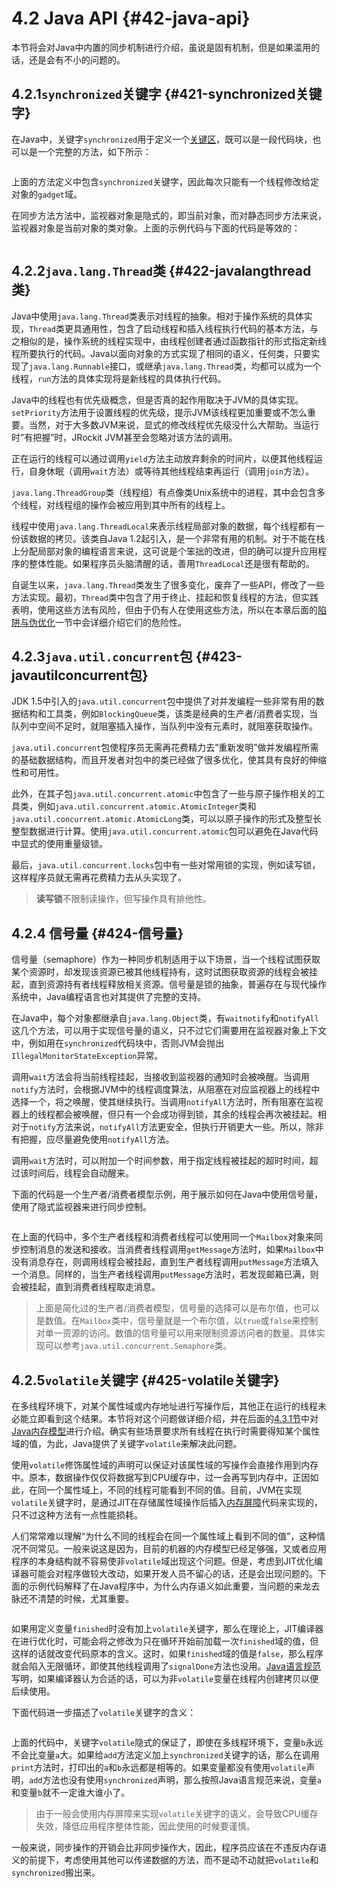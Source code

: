 # 4.2 Java API {#42-java-api}

本节将会对Java中内置的同步机制进行介绍，虽说是固有机制，但是如果滥用的话，还是会有不小的问题的。



## 4.2.1`synchronized`关键字 {#421-synchronized关键字}

在Java中，关键字`synchronized`用于定义一个[关键区](https://en.wikipedia.org/wiki/Critical_section)，既可以是一段代码块，也可以是一个完整的方法，如下所示：

```

```

上面的方法定义中包含`synchronized`关键字，因此每次只能有一个线程修改给定对象的`gadget`域。

在同步方法方法中，监视器对象是隐式的，即当前对象，而对静态同步方法来说，监视器对象是当前对象的类对象。上面的示例代码与下面的代码是等效的：

```

```



## 4.2.2`java.lang.Thread`类 {#422-javalangthread类}

Java中使用`java.lang.Thread`类表示对线程的抽象。相对于操作系统的具体实现，`Thread`类更具通用性，包含了启动线程和插入线程执行代码的基本方法，与之相似的是，操作系统的线程实现中，由线程创建者通过函数指针的形式指定新线程所要执行的代码。Java以面向对象的方式实现了相同的语义，任何类，只要实现了`java.lang.Runnable`接口，或继承`java.lang.Thread`类，均都可以成为一个线程，`run`方法的具体实现将是新线程的具体执行代码。

Java中的线程也有优先级概念，但是否真的起作用取决于JVM的具体实现。`setPriority`方法用于设置线程的优先级，提示JVM该线程更加重要或不怎么重要。当然，对于大多数JVM来说，显式的修改线程优先级没什么大帮助。当运行时”有把握”时，JRockit JVM甚至会忽略对该方法的调用。

正在运行的线程可以通过调用`yield`方法主动放弃剩余的时间片，以便其他线程运行，自身休眠（调用`wait`方法）或等待其他线程结束再运行（调用`join`方法）。

`java.lang.ThreadGroup`类（线程组）有点像类Unix系统中的进程，其中会包含多个线程，对线程组的操作会被应用到其中所有的线程上。

线程中使用`java.lang.ThreadLocal`来表示线程局部对象的数据，每个线程都有一份该数据的拷贝。该类自Java 1.2起引入，是一个非常有用的机制。对于不能在栈上分配局部对象的编程语言来说，这可说是个笨拙的改进，但的确可以提升应用程序的整体性能。如果程序员头脑清醒的话，善用`ThreadLocal`还是很有帮助的。

自诞生以来，`java.lang.Thread`类发生了很多变化，废弃了一些API，修改了一些方法实现。最初，`Thread`类中包含了用于终止、挂起和恢复线程的方法，但实践表明，使用这些方法有风险，但由于仍有人在使用这些方法，所以在本章后面的[陷阱与伪优化](./4.5.md#4.5)一节中会详细介绍它们的危险性。



## 4.2.3`java.util.concurrent`包 {#423-javautilconcurrent包}

JDK 1.5中引入的`java.util.concurrent`包中提供了对并发编程一些非常有用的数据结构和工具类，例如`BlockingQueue`类，该类是经典的生产者/消费者实现，当队列中空间不足时，就阻塞插入操作，当队列中没有元素时，就阻塞获取操作。

`java.util.concurrent`包使程序员无需再花费精力去”重新发明”做并发编程所需的基础数据结构，而且开发者对包中的类已经做了很多优化，使其具有良好的伸缩性和可用性。

此外，在其子包`java.util.concurrent.atomic`中包含了一些与原子操作相关的工具类，例如`java.util.concurrent.atomic.AtomicInteger`类和`java.util.concurrent.atomic.AtomicLong`类，可以以原子操作的形式及整型长整型数据进行计算。使用`java.util.concurrent.atomic`包可以避免在Java代码中显式的使用重量级锁。

最后，`java.util.concurrent.locks`包中有一些对常用锁的实现，例如读写锁，这样程序员就无需再花费精力去从头实现了。

> **读写锁**不限制读操作，但写操作具有排他性。



## 4.2.4 信号量 {#424-信号量}

信号量（semaphore）作为一种同步机制适用于以下场景，当一个线程试图获取某个资源时，却发现该资源已被其他线程持有，这时试图获取资源的线程会被挂起，直到资源持有者线程释放相关资源。信号量是锁的抽象，普遍存在与现代操作系统中，Java编程语言也对其提供了完整的支持。

在Java中，每个对象都继承自`java.lang.Object`类，有`waitnotify`和`notifyAll`这几个方法，可以用于实现信号量的语义，只不过它们需要用在监视器对象上下文中，例如用在`synchronized`代码块中，否则JVM会抛出`IllegalMonitorStateException`异常。

调用`wait`方法会将当前线程挂起，当接收到监视器的通知时会被唤醒。当调用`notify`方法时，会根据JVM中的线程调度算法，从阻塞在对应监视器上的线程中选择一个，将之唤醒，使其继续执行。当调用`notifyAll`方法时，所有阻塞在监视器上的线程都会被唤醒，但只有一个会成功得到锁，其余的线程会再次被挂起。相对于`notify`方法来说，`notifyAll`方法更安全，但执行开销更大一些。所以，除非有把握，应尽量避免使用`notifyAll`方法。

调用`wait`方法时，可以附加一个时间参数，用于指定线程被挂起的超时时间，超过该时间后，线程会自动醒来。

下面的代码是一个生产者/消费者模型示例，用于展示如何在Java中使用信号量，使用了隐式监视器来进行同步控制。

```

```

在上面的代码中，多个生产者线程和消费者线程可以使用同一个`Mailbox`对象来同步控制消息的发送和接收。当消费者线程调用`getMessage`方法时，如果`Mailbox`中没有消息存在，则调用线程会被挂起，直到生产者线程调用`putMessage`方法填入一个消息。同样的，当生产者线程调用`putMessage`方法时，若发现邮箱已满，则会被挂起，直到消费者线程取走消息。

> 上面是简化过的生产者/消费者模型，信号量的选择可以是布尔值，也可以是数值。在`Mailbox`类中，信号量就是一个布尔值，以`true`或`false`来控制对单一资源的访问。数值的信号量可以用来限制资源访问者的数量。具体实现可以参考`java.util.concurrent.Semaphore`类。



## 4.2.5`volatile`关键字 {#425-volatile关键字}

在多线程环境下，对某个属性域或内存地址进行写操作后，其他正在运行的线程未必能立即看到这个结果。本节将对这个问题做详细介绍，并在后面的[4.3.1节](./4.3.md#4.3.1)中对[Java内存模型](http://www.cs.umd.edu/~pugh/java/memoryModel/)进行介绍。确实有些场景要求所有线程在执行时需要得知某个属性域的值，为此，Java提供了关键字`volatile`来解决此问题。

使用`volatile`修饰属性域的声明可以保证对该属性域的写操作会直接作用到内存中。原本，数据操作仅仅将数据写到CPU缓存中，过一会再写到内存中，正因如此，在同一个属性域上，不同的线程可能看到不同的值。目前，JVM在实现`volatile`关键字时，是通过JIT在存储属性域操作后插入[内存屏障](http://en.wikipedia.org/wiki/Memory_barrier)代码来实现的，只不过这种方法有一点性能损耗。

人们常常难以理解“为什么不同的线程会在同一个属性域上看到不同的值”，这种情况不同常见。一般来说这是因为，目前的机器的内存模型已经足够强，又或者应用程序的本身结构就不容易使非`volatile`域出现这个问题。但是，考虑到JIT优化编译器可能会对程序做较大改动，如果开发人员不留心的话，还是会出现问题的。下面的示例代码解释了在Java程序中，为什么内存语义如此重要，当问题的来龙去脉还不清楚的时候，尤其重要。

```

```

如果用定义变量`finished`时没有加上`volatile`关键字，那么在理论上，JIT编译器在进行优化时，可能会将之修改为只在循环开始前加载一次`finished`域的值，但这样的话就改变代码原本的含义。这时，如果`finished`域的值是`false`，那么程序就会陷入无限循环，即使其他线程调用了`signalDone`方法也没用。[Java语言规范](http://docs.oracle.com/javase/specs/jls/se7/html/index.html)写明，如果编译器认为合适的话，可以为非`volatile`变量在线程内创建拷贝以便后续使用。

下面代码进一步描述了`volatile`关键字的含义：

```

```

上面的代码中，关键字`volatile`隐式的保证了，即使在多线程环境下，变量`b`永远不会比变量`a`大。如果给`add`方法定义加上`synchronized`关键字的话，那么在调用`print`方法时，打印出的`a`和`b`永远都是相等的。如果变量都没有使用`volatile`声明，`add`方法也没有使用`synchronized`声明，那么按照Java语言规范来说，变量`a`和变量`b`就不一定谁大谁小了。

> 由于一般会使用内存屏障来实现`volatile`关键字的语义，会导致CPU缓存失效，降低应用程序整体性能，因此使用的时候要谨慎。

一般来说，同步操作的开销会比非同步操作大，因此，程序员应该在不违反内存语义的前提下，考虑使用其他可以传递数据的方法，而不是动不动就把`volatile`和`synchronized`搬出来。


